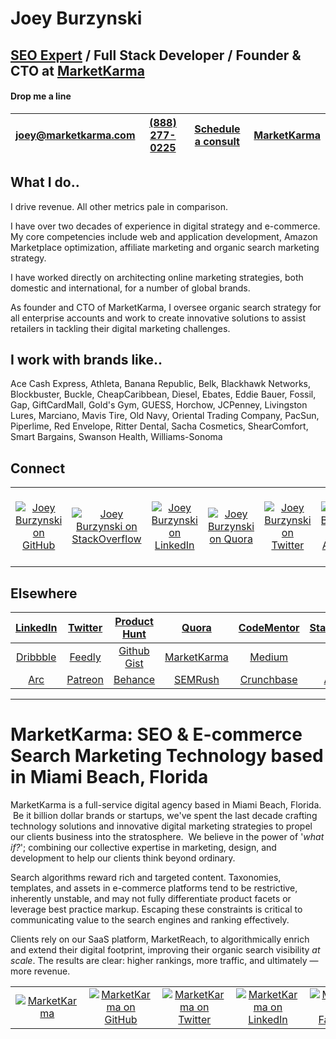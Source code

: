 

# Joey Burzynski
## **[SEO Expert](https://stackoverflow.com/story/seo "Joey Burzynski: SEO Expert") / Full Stack Developer / Founder & CTO at [MarketKarma](https://www.marketkarma.com "MarketKarma: SEO Experts in Miami Beach, Florida")**  

#### Drop me a line

|[joey@marketkarma.com](mailto:joey@marketkarma.com "Drop me a line via email.")   |[(888) 277-0225](tel:8882770225 "Give me a shout.")   |[Schedule a consult](https://marketkarma.as.me/ "Schedule a 30-minute meeting with me.")   |[MarketKarma](https://www.google.com/search?q=MarketKarma+SEO "Find me online.")
|:-:|:-:|:-:|:-:|
  
  
## What I do..

I drive revenue. All other metrics pale in comparison.

I have over two decades of experience in digital strategy and e-commerce. My core competencies include web and application development, Amazon Marketplace optimization, affiliate marketing and organic search marketing strategy.

I have worked directly on architecting online marketing strategies, both domestic and international, for a number of global brands.

As founder and CTO of MarketKarma, I oversee organic search strategy for all enterprise accounts and work to create innovative solutions to assist retailers in tackling their digital marketing challenges.
  
  
## I work with brands like..

Ace Cash Express, Athleta, Banana Republic, Belk, Blackhawk Networks, Blockbuster, Buckle, CheapCaribbean, Diesel, Ebates, Eddie Bauer, Fossil, Gap, GiftCardMall, Gold's Gym, GUESS, Horchow, JCPenney, Livingston Lures, Marciano, Mavis Tire, Old Navy, Oriental Trading Company, PacSun, Piperlime, Red Envelope, Ritter Dental, Sacha Cosmetics, ShearComfort, Smart Bargains, Swanson Health, Williams-Sonoma
  
  
## Connect

| | | | | | | | | | | | |
| :-: | :-: | :-: | :-: | :-: | :-: | :-: | :-: | :-: | :-: | :-: | :-: |
|[![Joey Burzynski on GitHub](https://www.marketkarma.com/shared/GitHub.png "Joey Burzynski on GitHub")](https://github.com/JoeyBurzynski "Joey Burzynski on GitHub")|[![Joey Burzynski on StackOverflow](https://www.marketkarma.com/shared/StackOverflow.png "Joey Burzynski on StackOverflow")](https://stackoverflow.com/story/seo "SEO Expert") |[![Joey Burzynski on LinkedIn](https://www.marketkarma.com/shared/LinkedIn.png "Joey Burzynski on LinkedIn")](https://www.linkedin.com/in/miamibeachseo "Joey Burzynski: Miami SEO Expert") |[![Joey Burzynski on Quora](https://www.marketkarma.com/shared/Quora.png "Joey Burzynski on Quora")](https://www.quora.com/profile/Joey-Burzynski "Joey Burzynski on Quora") |[![Joey Burzynski on Twitter](https://www.marketkarma.com/shared/Twitter.png "Joey Burzynski on Twitter")](https://twitter.com/JoeyBurzynski "Joey Burzynski on Twitter") |[![Joey Burzynski on AngelList](https://www.marketkarma.com/shared/AngelList.png "Joey Burzynski on AngelList")](https://angel.co/joeyburzynski "Joey Burzynski on AngelList") |[![Joey Burzynski on Google+](https://www.marketkarma.com/shared/GooglePlus.png "Joey Burzynski on Google+")](https://plus.google.com/u/1/+JoeyBurzynski81 "Joey Burzynski on Google+") |[![Joey Burzynski on Dribbble](https://www.marketkarma.com/shared/Dribbble.png "Joey Burzynski on Dribbble")](https://dribbble.com/JoeyBurzynski "Joey Burzynski on Dribbble") |[![Joey Burzynski on Behance](https://www.marketkarma.com/shared/Behance.png "Joey Burzynski on Behance")](https://www.behance.net/joeyburzynski "Joey Burzynski on Behance") |[![Joey Burzynski on Feedly](https://www.marketkarma.com/shared/Feedly.png "Joey Burzynski on Feedly")](https://feedly.com/joeyburzynski "Joey Burzynski on Feedly") |[![Drop me a line via Email](https://www.marketkarma.com/shared/Email.png "Drop me a line via Email")](mailto:joey@marketkarma.com "Drop me a line via Email") |[![Give me a shout via Phone](https://www.marketkarma.com/shared/Phone.png "Give me a shout via Phone")](tel:8882770225 "Give me a shout via Phone") |
  
  
## Elsewhere

|[LinkedIn](https://www.linkedin.com/in/miamibeachseo)|[Twitter](https://twitter.com/JoeyBurzynski)   |[Product Hunt](https://www.producthunt.com/@joeyburzynski)   |[Quora](https://www.quora.com/profile/Joey-Burzynski)   |[CodeMentor](https://www.codementor.io/@marketkarma)   |[StackOverflow](https://stackoverflow.com/story/seo "Joey Burzynski: SEO Expert")   |
|:-:|:-:|:-:|:-:|:-:|:-:|
|[Dribbble](https://dribbble.com/JoeyBurzynski)   |[Feedly](https://feedly.com/joeyburzynski/Ruby)   |[Github Gist](https://gist.github.com/JoeyBurzynski)   |[MarketKarma](https://www.marketkarma.com "MarketKarma: SEO Agency in Miami, Florida")   |[Medium](https://medium.com/@joeyburzynski)   |[Moz](https://moz.com/community/users/4206813)|[CodePen](https://codepen.io/ResistedNormalcy)
|[Arc](https://arc.dev/@marketkarma)   |[Patreon](https://www.patreon.com/JoeyBurzynski/creators)   |[Behance](https://www.behance.net/joeyburzynski)   |[SEMRush](https://www.semrush.com/user/146064753/)   |[Crunchbase](https://www.crunchbase.com/person/joey-burzynski)   |[AngelList](https://angel.co/u/joeyburzynski)   |
  
  
----------
  
  
# MarketKarma: SEO & E-commerce Search Marketing Technology based in Miami Beach, Florida

MarketKarma is a full-service digital agency based in Miami Beach, Florida.  Be it billion dollar brands or startups, we've spent the last decade crafting technology solutions and innovative digital marketing strategies to propel our clients business into the stratosphere.  We believe in the power of '_what if?_'; combining our collective expertise in marketing, design, and development to help our clients think beyond ordinary.

Search algorithms reward rich and targeted content. Taxonomies, templates, and assets in e-commerce platforms tend to be restrictive, inherently unstable, and may not fully differentiate product facets or leverage best practice markup. Escaping these constraints is critical to communicating value to the search engines and ranking effectively.

Clients rely on our SaaS platform, MarketReach, to algorithmically enrich and extend their digital footprint, improving their organic search visibility _at scale_.  The results are clear: higher rankings, more traffic, and ultimately — more revenue. 

 
| | | | | | |
| :-: | :-: | :-: | :-: | :-: | :-: |
|[![MarketKarma](https://www.marketkarma.com/shared/MarketKarma.png "MarketKarma: E-commerce SEO Technology")](https://www.marketkarma.com "MarketKarma: Internet Marketing Agency in Miami Beach, Florida")|[![MarketKarma on GitHub](https://www.marketkarma.com/shared/GitHub.png "MarketKarma on GitHub")](https://github.com/MarketKarma "MarketKarma on GitHub")|[![MarketKarma on Twitter](https://www.marketkarma.com/shared/Twitter.png "MarketKarma on Twitter")](https://twitter.com/MarketKarma "MarketKarma on Twitter")|[![MarketKarma on LinkedIn](https://www.marketkarma.com/shared/LinkedIn.png "MarketKarma on LinkedIn")](https://www.linkedin.com/company/MarketKarma "MarketKarma: E-commerce Search Marketing Technology")|[![MarketKarma on Facebook](https://www.marketkarma.com/shared/Facebook.png "MarketKarma on Facebook")](https://www.facebook.com/MarketKarma "MarketKarma: E-commerce SEO Experts in Miami Beach, Florida")|[![MarketKarma on AngelList](https://www.marketkarma.com/shared/AngelList.png "MarketKarma on AngelList")](https://angel.co/marketkarma "MarketKarma on AngelList")|


<!--
**JoeyBurzynski/JoeyBurzynski** is a ✨ _special_ ✨ repository because its `README.md` (this file) appears on your GitHub profile.

Here are some ideas to get you started:

- 🔭 I’m currently working on ...
- 🌱 I’m currently learning ...
- 👯 I’m looking to collaborate on ...
- 🤔 I’m looking for help with ...
- 💬 Ask me about ...
- 📫 How to reach me: ...
- 😄 Pronouns: ...
- ⚡ Fun fact: ...
-->
